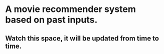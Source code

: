 #  A movie recommender system based on past inputs.

## Watch this space, it will be updated from time to time.
